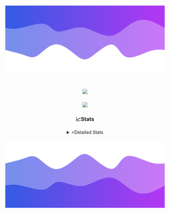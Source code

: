 ![Header](./header.png)
<div align="center">

<h1 align="center">
  <a href="https://git.io/typing-svg">
    <img src="https://readme-typing-svg.herokuapp.com/?lines=Hello,+There!+%F0%9F%91%8B;This+is+chicho.;Owner+on+Ocean;&center=true&size=25">
  </a>
</h1>
  
<p align="center">
  <img src="https://lanyard.cnrad.dev/api/852683595378196480" />
</p>

### 📈Stats
<details>
    <summary> ⚡Detailed Stats</summary>
    <br/>

<!--START_SECTION:waka-->
![Code Time](http://img.shields.io/badge/Code%20Time-694%20hrs%2029%20mins-blue)

![Profile Views](http://img.shields.io/badge/Profile%20Views-29-blue)

**🐱 My GitHub Data** 

> 📦 75.1 kB Used in GitHub's Storage 
 > 
> 🏆 18 Contributions in the Year 2024
 > 
> 🚫 Not Opted to Hire
 > 
> 📜 15 Public Repositories 
 > 
> 🔑 6 Private Repositories 
 > 
**I'm a Night 🦉** 

```text
🌞 Morning                21 commits          █░░░░░░░░░░░░░░░░░░░░░░░░   05.48 % 
🌆 Daytime                50 commits          ███░░░░░░░░░░░░░░░░░░░░░░   13.05 % 
🌃 Evening                166 commits         ███████████░░░░░░░░░░░░░░   43.34 % 
🌙 Night                  146 commits         ██████████░░░░░░░░░░░░░░░   38.12 % 
```
📅 **I'm Most Productive on Tuesday** 

```text
Monday                   23 commits          ██░░░░░░░░░░░░░░░░░░░░░░░   06.01 % 
Tuesday                  104 commits         ███████░░░░░░░░░░░░░░░░░░   27.15 % 
Wednesday                77 commits          █████░░░░░░░░░░░░░░░░░░░░   20.10 % 
Thursday                 53 commits          ███░░░░░░░░░░░░░░░░░░░░░░   13.84 % 
Friday                   41 commits          ███░░░░░░░░░░░░░░░░░░░░░░   10.70 % 
Saturday                 34 commits          ██░░░░░░░░░░░░░░░░░░░░░░░   08.88 % 
Sunday                   51 commits          ███░░░░░░░░░░░░░░░░░░░░░░   13.32 % 
```


📊 **This Week I Spent My Time On** 

```text
🕑︎ Time Zone: America/Argentina/Buenos_Aires

💬 Programming Languages: 
JavaScript               9 hrs 24 mins       █████████████████░░░░░░░░   69.03 % 
Python                   2 hrs 16 mins       ████░░░░░░░░░░░░░░░░░░░░░   16.64 % 
HTML                     1 hr 48 mins        ███░░░░░░░░░░░░░░░░░░░░░░   13.21 % 
Bash                     8 mins              ░░░░░░░░░░░░░░░░░░░░░░░░░   00.99 % 
JSON                     0 secs              ░░░░░░░░░░░░░░░░░░░░░░░░░   00.09 % 

🔥 Editors: 
VS Code                  13 hrs 37 mins      █████████████████████████   100.00 % 

🐱‍💻 Projects: 
Backend                  6 hrs 58 mins       █████████████░░░░░░░░░░░░   51.12 % 
Unknown Project          6 hrs 39 mins       ████████████░░░░░░░░░░░░░   48.88 % 

💻 Operating System: 
Windows                  13 hrs 37 mins      █████████████████████████   100.00 % 
```

**I Mostly Code in JavaScript** 

```text
JavaScript               9 repos             ███████░░░░░░░░░░░░░░░░░░   29.03 % 
HTML                     7 repos             ██████░░░░░░░░░░░░░░░░░░░   22.58 % 
C#                       2 repos             ██░░░░░░░░░░░░░░░░░░░░░░░   06.45 % 
SCSS                     1 repo              █░░░░░░░░░░░░░░░░░░░░░░░░   03.23 % 
Batchfile                1 repo              █░░░░░░░░░░░░░░░░░░░░░░░░   03.23 % 
```




 Last Updated on 28/04/2024 17:11:24 UTC
<!--END_SECTION:waka-->
</details>

![Footer](./footer.png)
